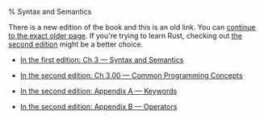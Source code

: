 % Syntax and Semantics

There is a new edition of the book and this is an old link.
You can [continue to the exact older page][1].
If you're trying to learn Rust, checking out [the second edition][2] might be a better choice.

* [In the first edition: Ch 3 — Syntax and Semantics][1]

* [In the second edition: Ch 3.00 — Common Programming Concepts][2]

* [In the second edition: Appendix A — Keywords][3]

* [In the second edition: Appendix B — Operators][4]


[1]: first-edition/syntax-and-semantics.html
[2]: second-edition/ch03-00-common-programming-concepts.html
[3]: second-edition/appendix-01-keywords.html
[4]: second-edition/appendix-02-operators.html

